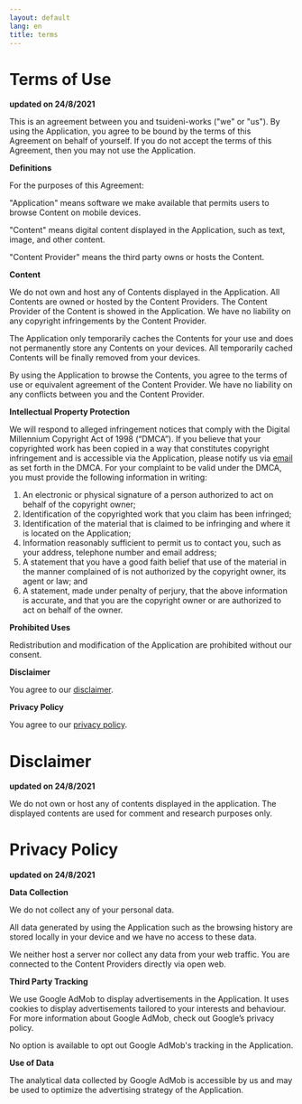 ```yaml
---
layout: default
lang: en
title: terms
---
```


# Terms of Use
**updated on 24/8/2021**

This is an agreement between you and tsuideni-works ("we" or "us"). By using the Application, you agree to be bound by the terms of this Agreement on behalf of yourself. If you do not accept the terms of this Agreement, then you may not use the Application.

**Definitions**

For the purposes of this Agreement:

"Application" means software we make available that permits users to browse Content on mobile devices.

"Content" means digital content displayed in the Application, such as text, image, and other content.

"Content Provider" means the third party owns or hosts the Content.

**Content**

We do not own and host any of Contents displayed in the Application. All Contents are owned or hosted by the Content Providers. The Content Provider of the Content is showed in the Application. We have no liability on any copyright infringements by the Content Provider.

The Application only temporarily caches the Contents for your use and does not permanently store any Contents on your devices. All temporarily cached Contents will be finally removed from your devices.

By using the Application to browse the Contents, you agree to the terms of use or equivalent agreement of the Content Provider. We have no liability on any conflicts between you and the Content Provider.

**Intellectual Property Protection**

We will respond to alleged infringement notices that comply with the Digital Millennium Copyright Act of 1998 (“DMCA”). If you believe that your copyrighted work has been copied in a way that constitutes copyright infringement and is accessible via the Application, please notify us via [email](mailto:tsuideniworks@gmail.com) as set forth in the DMCA. For your complaint to be valid under the DMCA, you must provide the following information in writing:
1.	An electronic or physical signature of a person authorized to act on behalf of the copyright owner;
2.	Identification of the copyrighted work that you claim has been infringed;
3.	Identification of the material that is claimed to be infringing and where it is located on the Application;
4.	Information reasonably sufficient to permit us to contact you, such as your address, telephone number and email address;
5.	A statement that you have a good faith belief that use of the material in the manner complained of is not authorized by the copyright owner, its agent or law; and
6.	A statement, made under penalty of perjury, that the above information is accurate, and that you are the copyright owner or are authorized to act on behalf of the owner.

**Prohibited Uses**

Redistribution and modification of the Application are prohibited without our consent.

**Disclaimer**

You agree to our [disclaimer](https://tsuideni-works.github.io/en/terms.html#disclaimer).

**Privacy Policy**

You agree to our [privacy policy](https://tsuideni-works.github.io/en/terms.html#privacy-policy). 

# Disclaimer
**updated on 24/8/2021**

We do not own or host any of contents displayed in the application. The displayed contents are used for comment and research purposes only.

# Privacy Policy
**updated on 24/8/2021**

**Data Collection**

We do not collect any of your personal data.

All data generated by using the Application such as the browsing history are stored locally in your device and we have no access to these data.

We neither host a server nor collect any data from your web traffic. You are connected to the Content Providers directly via open web.

**Third Party Tracking**

We use Google AdMob to display advertisements in the Application. It uses cookies to display advertisements tailored to your interests and behaviour. For more information about Google AdMob, check out Google’s privacy policy.

No option is available to opt out Google AdMob's tracking in the Application.

**Use of Data**

The analytical data collected by Google AdMob is accessible by us and may be used to optimize the advertising strategy of the Application.
